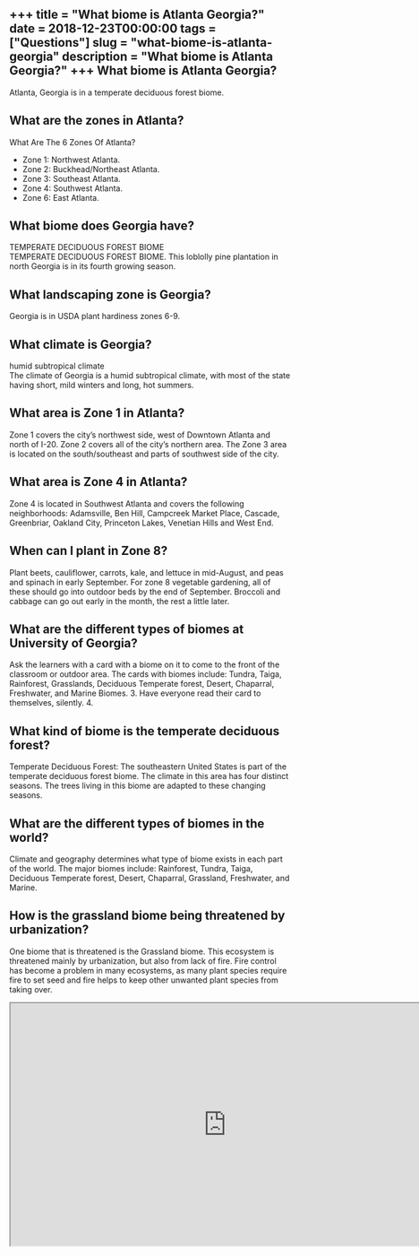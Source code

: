 +++
title = "What biome is Atlanta Georgia?"
date = 2018-12-23T00:00:00
tags = ["Questions"]
slug = "what-biome-is-atlanta-georgia"
description = "What biome is Atlanta Georgia?"
+++
What biome is Atlanta Georgia?
------------------------------

Atlanta, Georgia is in a temperate deciduous forest biome.

What are the zones in Atlanta?
------------------------------

What Are The 6 Zones Of Atlanta?

- Zone 1: Northwest Atlanta.
- Zone 2: Buckhead/Northeast Atlanta.
- Zone 3: Southeast Atlanta.
- Zone 4: Southwest Atlanta.
- Zone 6: East Atlanta.

What biome does Georgia have?
-----------------------------

TEMPERATE DECIDUOUS FOREST BIOME  
TEMPERATE DECIDUOUS FOREST BIOME. This loblolly pine plantation in north Georgia is in its fourth growing season.

What landscaping zone is Georgia?
---------------------------------

Georgia is in USDA plant hardiness zones 6-9.

What climate is Georgia?
------------------------

humid subtropical climate  
The climate of Georgia is a humid subtropical climate, with most of the state having short, mild winters and long, hot summers.

What area is Zone 1 in Atlanta?
-------------------------------

Zone 1 covers the city’s northwest side, west of Downtown Atlanta and north of I-20. Zone 2 covers all of the city’s northern area. The Zone 3 area is located on the south/southeast and parts of southwest side of the city.

What area is Zone 4 in Atlanta?
-------------------------------

Zone 4 is located in Southwest Atlanta and covers the following neighborhoods: Adamsville, Ben Hill, Campcreek Market Place, Cascade, Greenbriar, Oakland City, Princeton Lakes, Venetian Hills and West End.

When can I plant in Zone 8?
---------------------------

Plant beets, cauliflower, carrots, kale, and lettuce in mid-August, and peas and spinach in early September. For zone 8 vegetable gardening, all of these should go into outdoor beds by the end of September. Broccoli and cabbage can go out early in the month, the rest a little later.

What are the different types of biomes at University of Georgia?
----------------------------------------------------------------

Ask the learners with a card with a biome on it to come to the front of the classroom or outdoor area. The cards with biomes include: Tundra, Taiga, Rainforest, Grasslands, Deciduous Temperate forest, Desert, Chaparral, Freshwater, and Marine Biomes. 3. Have everyone read their card to themselves, silently. 4.

What kind of biome is the temperate deciduous forest?
-----------------------------------------------------

Temperate Deciduous Forest: The southeastern United States is part of the temperate deciduous forest biome. The climate in this area has four distinct seasons. The trees living in this biome are adapted to these changing seasons.

What are the different types of biomes in the world?
----------------------------------------------------

Climate and geography determines what type of biome exists in each part of the world. The major biomes include: Rainforest, Tundra, Taiga, Deciduous Temperate forest, Desert, Chaparral, Grassland, Freshwater, and Marine.

How is the grassland biome being threatened by urbanization?
------------------------------------------------------------

One biome that is threatened is the Grassland biome. This ecosystem is threatened mainly by urbanization, but also from lack of fire. Fire control has become a problem in many ecosystems, as many plant species require fire to set seed and fire helps to keep other unwanted plant species from taking over.

<iframe allow="accelerometer; autoplay; clipboard-write; encrypted-media; gyroscope; picture-in-picture" allowfullscreen="" class="__youtube_prefs__  epyt-is-override  no-lazyload" data-no-lazy="1" data-origheight="433" data-origwidth="770" data-skipgform_ajax_framebjll="" height="433" id="_ytid_37325" loading="lazy" src="https://www.youtube.com/embed/S-KdCKxMoGU?enablejsapi=1&autoplay=0&cc_load_policy=0&cc_lang_pref=&iv_load_policy=1&loop=0&modestbranding=0&rel=1&fs=1&playsinline=0&autohide=2&theme=dark&color=red&controls=1&" title="YouTube player" width="770"></iframe>